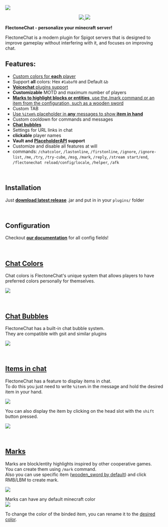 ![](https://cdn.discordapp.com/attachments/1125856632996380753/1125870323322069004/flectonechat.png)

<p align="center">
 <a href="https://modrinth.com/plugin/flectonechat">
  <img src="https://chat.flectone.net/assets/getonmodrinth.svg" />
</a>
 <a href="https://www.spigotmc.org/resources/flectonechat.89411/">
   <img src="https://chat.flectone.net/assets/getonspigotmc.svg" />
</a>
</p>

**FlectoneChat - personalize your minecraft server!**

FlectoneChat is a modern plugin for Spigot servers that is designed to improve gameplay without interfering with it, and focuses on improving chat.

## Features:

- [Custom colors for **each** player](https://chat.flectone.net/features/chatcolors/)
- Support **all** colors: Hex `#1abaf0` and Default `&b`
- [**Voicechat** plugins support](https://chat.flectone.net/integrations/voicechats/)
- **Customizable** MOTD and maximum number of players
- [**Marks to highlight blocks or entities**, use the /mark command or an item from the configuration, such as a wooden sword](https://chat.flectone.net/features/mark/)
- Custom TAB
- [Use `%item%` placeholder in **any** messages to show **item in hand**](https://chat.flectone.net/features/item/)
- Custom cooldown for commands and messages
-  [**Chat bubbles**](https://chat.flectone.net/features/chatbubbles/)
- Settings for URL links in chat
- **clickable** player names
- **Vault and [PlaceholderAPI](https://chat.flectone.net/integrations/papi/) support**
- Customize and disable all features at will
- commands: `/chatcolor`, `/lastonline`, `/firstonline`, `/ignore`, `/ignore-list`, `/me`, `/try`, `/try-cube`, `/msg`, `/mark`, `/reply`, `/stream start/end`, `/flectonechat reload/config/locale`, `/helper`, `/afk`

<br/>

## Installation
Just [**download latest release**](https://github.com/Flectone/FlectoneChat/releases) .jar and put in in your `plugins/` folder

<br/>

## Configuration
Checkout [**our documentation**](https://chat.flectone.net/configuration/) for all config fields!

<br/>

## [Chat Colors](https://chat.flectone.net/features/chatcolors/)
Chat colors is FlectoneChat's unique system that allows players to have preferred colors personally for themselves.

![](https://media.discordapp.net/attachments/895577735924178975/1129594362934865930/1facd09ab389ab792a47a62aa393a89ff3fdfb9a.gif)

<br/>

## [Chat Bubbles](https://chat.flectone.net/features/chatbubbles/)

FlectoneChat has a built-in chat bubble system.  
They are compatible with gsit and similar plugins

![](https://media.discordapp.net/attachments/895577735924178975/1129592852092043326/upload_2023-7-15_6-5-45.png)

<br/>

## [Items in chat](https://chat.flectone.net/features/item/)
FlectoneChat has a feature to display items in chat.  
To do this you just need to write `%item%` in the message and hold the desired item in your hand.

![](https://media.discordapp.net/attachments/895577735924178975/1129538096539643954/18784d74e735d60c7f93e0d8351683f5e77e9334.png)

You can also display the item by clicking on the head slot with the `shift` button pressed.

![](https://media.discordapp.net/attachments/895577735924178975/1129538920921706547/259b28b8539559bea949907050d27e8259236687.png)

<br/>

## [Marks](https://chat.flectone.net/features/mark/)

Marks are block/entity highlights inspired by other cooperative games.  
You can create them using `/mark` command.  
Also you can use specific item ([wooden_sword by default](http://localhost:8000/configuration/#commandmark)) and click RMB/LBM to create mark.
 
![](https://media.discordapp.net/attachments/895577735924178975/1129535098816036874/image.gif)
 
Marks can have any default minecraft color  
![](https://media.discordapp.net/attachments/895577735924178975/1129536024826097724/image.png)
 
To change the color of the binded item, you can rename it to the [desired color](https://hub.spigotmc.org/javadocs/bukkit/org/bukkit/Color.html).

<br/>
<br/>
<br/>

<a href="https://bstats.org/plugin/bukkit/FlectoneChats/16733" rel="noopener nofollow ugc"><img src="https://bstats.org/signatures/bukkit/FlectoneChats.svg" alt=""></a>